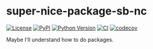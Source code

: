 # super-nice-package-sb-nc

[![License](https://img.shields.io/pypi/l/super-nice-package-sb-nc.svg?color=green)](https://github.com/BIOP/super-nice-package-sb-nc/raw/main/LICENSE)
[![PyPI](https://img.shields.io/pypi/v/super-nice-package-sb-nc.svg?color=green)](https://pypi.org/project/super-nice-package-sb-nc)
[![Python Version](https://img.shields.io/pypi/pyversions/super-nice-package-sb-nc.svg?color=green)](https://python.org)
[![CI](https://github.com/BIOP/super-nice-package-sb-nc/actions/workflows/ci.yml/badge.svg)](https://github.com/BIOP/super-nice-package-sb-nc/actions/workflows/ci.yml)
[![codecov](https://codecov.io/gh/BIOP/super-nice-package-sb-nc/branch/main/graph/badge.svg)](https://codecov.io/gh/BIOP/super-nice-package-sb-nc)

Maybe I'll understand how to do packages.
